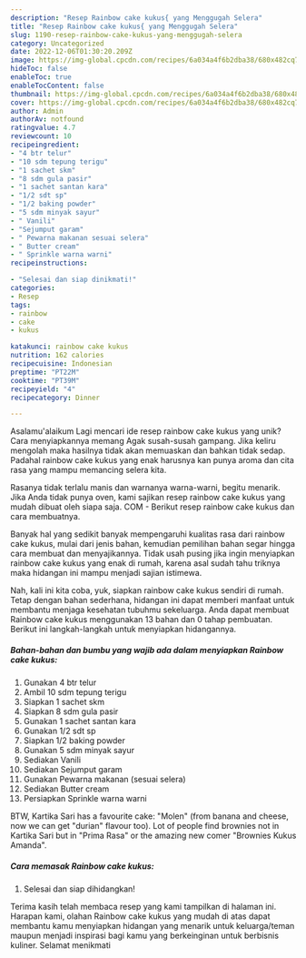 ```yaml
---
description: "Resep Rainbow cake kukus{ yang Menggugah Selera"
title: "Resep Rainbow cake kukus{ yang Menggugah Selera"
slug: 1190-resep-rainbow-cake-kukus-yang-menggugah-selera
category: Uncategorized
date: 2022-12-06T01:30:20.209Z
image: https://img-global.cpcdn.com/recipes/6a034a4f6b2dba38/680x482cq70/rainbow-cake-kukus-foto-resep-utama.jpg
hideToc: false
enableToc: true
enableTocContent: false
thumbnail: https://img-global.cpcdn.com/recipes/6a034a4f6b2dba38/680x482cq70/rainbow-cake-kukus-foto-resep-utama.jpg
cover: https://img-global.cpcdn.com/recipes/6a034a4f6b2dba38/680x482cq70/rainbow-cake-kukus-foto-resep-utama.jpg
author: Admin
authorAv: notfound
ratingvalue: 4.7
reviewcount: 10
recipeingredient:
- "4 btr telur"
- "10 sdm tepung terigu"
- "1 sachet skm"
- "8 sdm gula pasir"
- "1 sachet santan kara"
- "1/2 sdt sp"
- "1/2 baking powder"
- "5 sdm minyak sayur"
- " Vanili"
- "Sejumput garam"
- " Pewarna makanan sesuai selera"
- " Butter cream"
- " Sprinkle warna warni"
recipeinstructions:

- "Selesai dan siap dinikmati!"
categories:
- Resep
tags:
- rainbow
- cake
- kukus

katakunci: rainbow cake kukus 
nutrition: 162 calories
recipecuisine: Indonesian
preptime: "PT22M"
cooktime: "PT39M"
recipeyield: "4"
recipecategory: Dinner

---
```



Asalamu'alaikum Lagi mencari ide resep rainbow cake kukus yang unik? Cara menyiapkannya memang Agak susah-susah gampang. Jika keliru mengolah maka hasilnya tidak akan memuaskan dan bahkan tidak sedap. Padahal rainbow cake kukus yang enak harusnya kan punya aroma dan cita rasa yang mampu memancing selera kita.


Rasanya tidak terlalu manis dan warnanya warna-warni, begitu menarik. Jika Anda tidak punya oven, kami sajikan resep rainbow cake kukus yang mudah dibuat oleh siapa saja. COM - Berikut resep rainbow cake kukus dan cara membuatnya.

Banyak hal yang sedikit banyak mempengaruhi kualitas rasa dari rainbow cake kukus, mulai dari jenis bahan, kemudian pemilihan bahan segar hingga cara membuat dan menyajikannya. Tidak usah pusing jika ingin menyiapkan rainbow cake kukus yang enak di rumah, karena asal sudah tahu triknya maka hidangan ini mampu menjadi sajian istimewa.


Nah, kali ini kita coba, yuk, siapkan rainbow cake kukus sendiri di rumah. Tetap dengan bahan sederhana, hidangan ini dapat memberi manfaat untuk membantu menjaga kesehatan tubuhmu sekeluarga. Anda dapat membuat Rainbow cake kukus menggunakan 13 bahan dan 0 tahap pembuatan. Berikut ini langkah-langkah untuk menyiapkan hidangannya.

<!--inarticleads1-->

##### Bahan-bahan dan bumbu yang wajib ada dalam menyiapkan Rainbow cake kukus:

1. Gunakan 4 btr telur
1. Ambil 10 sdm tepung terigu
1. Siapkan 1 sachet skm
1. Siapkan 8 sdm gula pasir
1. Gunakan 1 sachet santan kara
1. Gunakan 1/2 sdt sp
1. Siapkan 1/2 baking powder
1. Gunakan 5 sdm minyak sayur
1. Sediakan  Vanili
1. Sediakan Sejumput garam
1. Gunakan  Pewarna makanan (sesuai selera)
1. Sediakan  Butter cream
1. Persiapkan  Sprinkle warna warni


BTW, Kartika Sari has a favourite cake: &#34;Molen&#34; (from banana and cheese, now we can get &#34;durian&#34; flavour too). Lot of people find brownies not in Kartika Sari but in &#34;Prima Rasa&#34; or the amazing new comer &#34;Brownies Kukus Amanda&#34;. 

<!--inarticleads2-->

##### Cara memasak Rainbow cake kukus:


1. Selesai dan siap dihidangkan!



Terima kasih telah membaca resep yang kami tampilkan di halaman ini. Harapan kami, olahan Rainbow cake kukus yang mudah di atas dapat membantu kamu menyiapkan hidangan yang menarik untuk keluarga/teman maupun menjadi inspirasi bagi kamu yang berkeinginan untuk berbisnis kuliner. Selamat menikmati
